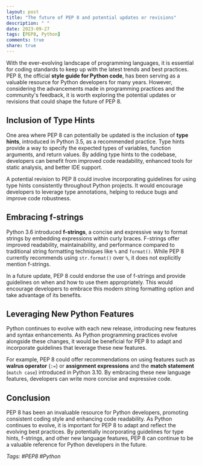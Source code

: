 ```yaml
---
layout: post
title: "The future of PEP 8 and potential updates or revisions"
description: " "
date: 2023-09-27
tags: [PEP8, Python]
comments: true
share: true
---
```


With the ever-evolving landscape of programming languages, it is essential for coding standards to keep up with the latest trends and best practices. PEP 8, the official **style guide for Python code**, has been serving as a valuable resource for Python developers for many years. However, considering the advancements made in programming practices and the community's feedback, it is worth exploring the potential updates or revisions that could shape the future of PEP 8.

## Inclusion of Type Hints

One area where PEP 8 can potentially be updated is the inclusion of **type hints**, introduced in Python 3.5, as a recommended practice. Type hints provide a way to specify the expected types of variables, function arguments, and return values. By adding type hints to the codebase, developers can benefit from improved code readability, enhanced tools for static analysis, and better IDE support.

A potential revision to PEP 8 could involve incorporating guidelines for using type hints consistently throughout Python projects. It would encourage developers to leverage type annotations, helping to reduce bugs and improve code robustness.

## Embracing f-strings

Python 3.6 introduced **f-strings**, a concise and expressive way to format strings by embedding expressions within curly braces. F-strings offer improved readability, maintainability, and performance compared to traditional string formatting techniques like `%` and `format()`. While PEP 8 currently recommends using `str.format()` over `%`, it does not explicitly mention f-strings.

In a future update, PEP 8 could endorse the use of f-strings and provide guidelines on when and how to use them appropriately. This would encourage developers to embrace this modern string formatting option and take advantage of its benefits.

## Leveraging New Python Features

Python continues to evolve with each new release, introducing new features and syntax enhancements. As Python programming practices evolve alongside these changes, it would be beneficial for PEP 8 to adapt and incorporate guidelines that leverage these new features.

For example, PEP 8 could offer recommendations on using features such as **walrus operator** (`:=`) or **assignment expressions** and the **match statement** (`match case`) introduced in Python 3.10. By embracing these new language features, developers can write more concise and expressive code.

## Conclusion

PEP 8 has been an invaluable resource for Python developers, promoting consistent coding style and enhancing code readability. As Python continues to evolve, it is important for PEP 8 to adapt and reflect the evolving best practices. By potentially incorporating guidelines for type hints, f-strings, and other new language features, PEP 8 can continue to be a valuable reference for Python developers in the future.

*Tags: #PEP8 #Python*